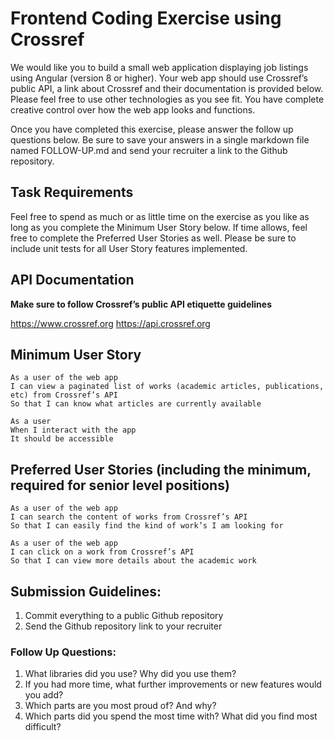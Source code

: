 # Frontend Coding Exercise using Crossref

We would like you to build a small web application displaying job listings using Angular (version 8 or higher). Your web app should use Crossref’s public API, a link about Crossref and their documentation is provided below. Please feel free to use other technologies as you see fit. You have complete creative control over how the web app looks and functions.

Once you have completed this exercise, please answer the follow up questions below. Be sure to save your answers in a single markdown file named FOLLOW-UP.md and send your recruiter a link to the Github repository.

## Task Requirements

Feel free to spend as much or as little time on the exercise as you like as long as you complete the Minimum User Story below. If time allows, feel free to complete the Preferred User Stories as well. Please be sure to include unit tests for all User Story features implemented.

## API Documentation

**Make sure to follow Crossref’s public API etiquette guidelines**

https://www.crossref.org
https://api.crossref.org

## Minimum User Story

```
As a user of the web app
I can view a paginated list of works (academic articles, publications, etc) from Crossref’s API
So that I can know what articles are currently available
```

```
As a user
When I interact with the app
It should be accessible
```

## Preferred User Stories (including the minimum, required for senior level positions)

```
As a user of the web app
I can search the content of works from Crossref’s API
So that I can easily find the kind of work’s I am looking for
```

```
As a user of the web app
I can click on a work from Crossref’s API
So that I can view more details about the academic work
```

## Submission Guidelines:

1. Commit everything to a public Github repository
2. Send the Github repository link to your recruiter

### Follow Up Questions:

1. What libraries did you use? Why did you use them?
2. If you had more time, what further improvements or new features would you add?
3. Which parts are you most proud of? And why?
4. Which parts did you spend the most time with? What did you find most difficult?
